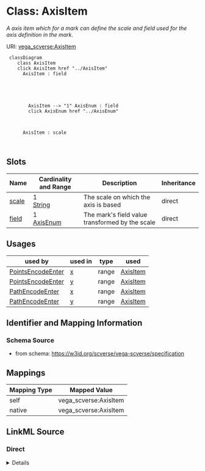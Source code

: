 

# Class: AxisItem 


_A axis item which for a mark can define the scale and field used for the axis definition in the mark._





URI: [vega_scverse:AxisItem](https://w3id.org/scverse/vega-scverse/AxisItem)






```mermaid
 classDiagram
    class AxisItem
    click AxisItem href "../AxisItem"
      AxisItem : field
        
          
    
        
        
        AxisItem --> "1" AxisEnum : field
        click AxisEnum href "../AxisEnum"
    

        
      AxisItem : scale
        
      
```




<!-- no inheritance hierarchy -->


## Slots

| Name | Cardinality and Range | Description | Inheritance |
| ---  | --- | --- | --- |
| [scale](scale.md) | 1 <br/> [String](String.md) | The scale on which the axis is based | direct |
| [field](field.md) | 1 <br/> [AxisEnum](AxisEnum.md) | The mark's field value transformed by the scale | direct |





## Usages

| used by | used in | type | used |
| ---  | --- | --- | --- |
| [PointsEncodeEnter](PointsEncodeEnter.md) | [x](x.md) | range | [AxisItem](AxisItem.md) |
| [PointsEncodeEnter](PointsEncodeEnter.md) | [y](y.md) | range | [AxisItem](AxisItem.md) |
| [PathEncodeEnter](PathEncodeEnter.md) | [x](x.md) | range | [AxisItem](AxisItem.md) |
| [PathEncodeEnter](PathEncodeEnter.md) | [y](y.md) | range | [AxisItem](AxisItem.md) |






## Identifier and Mapping Information







### Schema Source


* from schema: https://w3id.org/scverse/vega-scverse/specification




## Mappings

| Mapping Type | Mapped Value |
| ---  | ---  |
| self | vega_scverse:AxisItem |
| native | vega_scverse:AxisItem |







## LinkML Source

<!-- TODO: investigate https://stackoverflow.com/questions/37606292/how-to-create-tabbed-code-blocks-in-mkdocs-or-sphinx -->

### Direct

<details>
```yaml
name: AxisItem
description: A axis item which for a mark can define the scale and field used for
  the axis definition in the mark.
from_schema: https://w3id.org/scverse/vega-scverse/specification
attributes:
  scale:
    name: scale
    description: The scale on which the axis is based.
    from_schema: https://w3id.org/scverse/vega-scverse/marks
    domain_of:
    - Axis
    - ColorItem
    - AxisItem
    - ConditionalFillUpdate
    required: true
    pattern: ^[XY]_scale(_\d+)?$
  field:
    name: field
    description: The mark's field value transformed by the scale. Either x or y.
    from_schema: https://w3id.org/scverse/vega-scverse/marks
    domain_of:
    - AggregateTransform
    - SpreadTransform
    - ContinuousColorDomain
    - ColorItem
    - AxisItem
    - ConditionalFillUpdate
    range: AxisEnum
    required: true

```
</details>

### Induced

<details>
```yaml
name: AxisItem
description: A axis item which for a mark can define the scale and field used for
  the axis definition in the mark.
from_schema: https://w3id.org/scverse/vega-scverse/specification
attributes:
  scale:
    name: scale
    description: The scale on which the axis is based.
    from_schema: https://w3id.org/scverse/vega-scverse/marks
    alias: scale
    owner: AxisItem
    domain_of:
    - Axis
    - ColorItem
    - AxisItem
    - ConditionalFillUpdate
    range: string
    required: true
    pattern: ^[XY]_scale(_\d+)?$
  field:
    name: field
    description: The mark's field value transformed by the scale. Either x or y.
    from_schema: https://w3id.org/scverse/vega-scverse/marks
    alias: field
    owner: AxisItem
    domain_of:
    - AggregateTransform
    - SpreadTransform
    - ContinuousColorDomain
    - ColorItem
    - AxisItem
    - ConditionalFillUpdate
    range: AxisEnum
    required: true

```
</details>